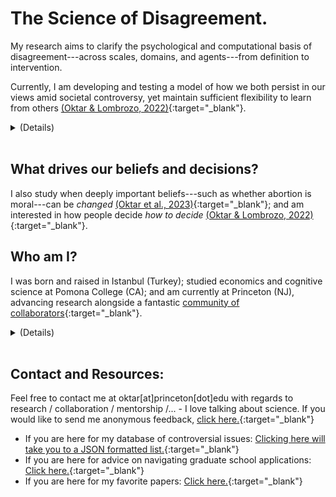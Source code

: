 # The Science of Disagreement.
My research aims to clarify the psychological and computational basis of disagreement---across scales, domains, and agents---from definition to intervention.

Currently, I am developing and testing a model of how we both persist in our views amid societal controversy, yet maintain sufficient flexibility to learn from others [(Oktar & Lombrozo, 2022)](https://escholarship.org/uc/item/3380n01h){:target="_blank"}.  
<details>
<summary>(Details)<br><br></summary>
  
We disagree---collectively, forcefully, and frequently. We disagree in business meetings and violent protests; about scientific issues and moral questions; with loved ones and with millions of strangers. 
<br><br>
Despite much research, our understanding of disagreement is quite limited (see, e.g., Klofstad, 2013). My work brings together insights from social and cognitive psychology, epistemology, and probability theory to shed light on this important phenomenon.<br><br>
I suggest that there are four distinct dimensions of disagreement that determine our responses to it, and that effective interventions aimed towards changing beliefs need to be tailored to these dimensions. <br><br>
</details>

## What drives our beliefs and decisions?
I also study when deeply important beliefs---such as whether abortion is moral---can be _changed_ [(Oktar et al., 2023)](https://doi.org/10.1016/j.cognition.2023.105434){:target="_blank"}; and am interested in how people decide _how to decide_ [(Oktar & Lombrozo, 2022)](https://www.sciencedirect.com/science/article/pii/S0010027722000099){:target="_blank"}.

<!-- [Click here](./other-research.md) for other areas of my research. -->

## Who am I?
I was born and raised in Istanbul (Turkey); studied economics and cognitive science at Pomona College (CA); and am currently at Princeton (NJ), advancing research alongside a fantastic [community of collaborators](./collaborators.md){:target="_blank"}.
<details>
  <summary>(Details)<br><br></summary>
  
Like many, my research is motivated by my past. I left Turkey to study in the U.S because I thought it was collapsing economically and losing its democratic, secular values (this turned out to be <a target="_blank" rel="noopener noreferrer" href="https://www.brookings.edu/articles/the-rise-and-fall-of-liberal-democracy-in-turkey-implications-for-the-west/">true</a>). Participating in the Gezi Park <a target="_blank" rel="noopener noreferrer" href="https://en.wikipedia.org/wiki/Gezi_Park_protests">protests</a> made me acutely aware of the importance of dissent---and our remarkable capacity for it. Since then, I have been trying to understand how and when others' beliefs influence ours. <br><br>
</details>

## Contact and Resources:
Feel free to contact me at oktar[at]princeton[dot]edu with regards to research / collaboration / mentorship /... - I love talking about science. If you would like to send me anonymous feedback, [click here.](https://docs.google.com/forms/d/1t2G5ZI214eO0Qs7lT00XGp47SAOlQRsedRkwc87SUnY){:target="_blank"}

- If you are here for my database of controversial issues: [Clicking here will take you to a JSON formatted list.](https://github.com/keremoktar/disagreement_statsampling/blob/main/issues.js){:target="_blank"} 
- If you are here for advice on navigating graduate school applications: [Click here.](/advice.md){:target="_blank"}
- If you are here for my favorite papers: [Click here.](/paperpile.md){:target="_blank"} 

